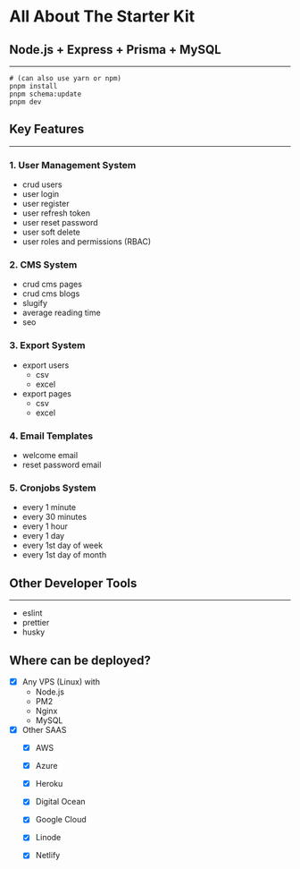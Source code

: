 # All About The Starter Kit

## Node.js + Express + Prisma + MySQL

---

```shell
# (can also use yarn or npm)
pnpm install
pnpm schema:update
pnpm dev
```

## Key Features

---

### 1. User Management System

- crud users
- user login
- user register
- user refresh token
- user reset password
- user soft delete
- user roles and permissions (RBAC)

### 2. CMS System

- crud cms pages
- crud cms blogs
- slugify
- average reading time
- seo

### 3. Export System

- export users
  - csv
  - excel
- export pages
  - csv
  - excel

### 4. Email Templates

- welcome email
- reset password email

### 5. Cronjobs System

- every 1 minute
- every 30 minutes
- every 1 hour
- every 1 day
- every 1st day of week
- every 1st day of month

## Other Developer Tools

---

- eslint
- prettier
- husky

## Where can be deployed?

- [x] Any VPS (Linux) with
  - Node.js
  - PM2
  - Nginx
  - MySQL
- [x] Other SAAS
  - [x] AWS
  - [x] Azure
  - [x] Heroku
  - [x] Digital Ocean
  - [x] Google Cloud
  - [x] Linode
  - [x] Netlify
  